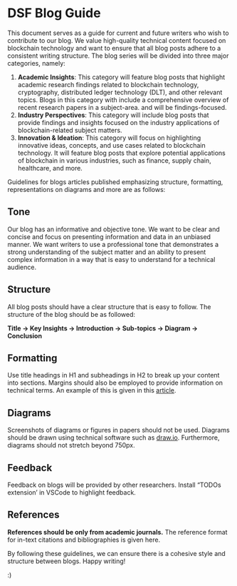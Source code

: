 # **DSF Blog Guide**

This document serves as a guide for current and future writers who wish to contribute to our blog. We value high-quality technical content focused on blockchain technology and want to ensure that all blog posts adhere to a consistent writing structure. The blog series will be divided into three major categories, namely:

1. **Academic Insights**: This category will feature blog posts that highlight academic research findings related to blockchain technology, cryptography, distributed ledger technology (DLT), and other relevant topics. Blogs in this category with include a comprehensive overview of recent research papers in a subject-area. and will be findings-focused.
2. **Industry Perspectives**: This category will include blog posts that provide findings and insights focused on the industry applications of blockchain-related subject matters.
3. **Innovation & Ideation**: This category will focus on highlighting innovative ideas, concepts, and use cases related to blockchain technology. It will feature blog posts that explore potential applications of blockchain in various industries, such as finance, supply chain, healthcare, and more.

Guidelines for blogs articles published emphasizing structure, formatting, representations on diagrams and more are as follows:

## Tone

Our blog has an informative and objective tone. We want to be clear and concise and focus on presenting information and data in an unbiased manner. We want writers to use a professional tone that demonstrates a strong understanding of the subject matter and an ability to present complex information in a way that is easy to understand for a technical audience.

## Structure

All blog posts should have a clear structure that is easy to follow. The structure of the blog should be as followed:

**Title → Key Insights → Introduction → Sub-topics → Diagram → Conclusion**

## Formatting

Use title headings in H1 and subheadings in H2 to break up your content into sections. Margins should also be employed to provide information on technical terms. An example of this is given in this [article](https://github.com/xujiahuayz/dsfblog/blob/main/blogs/gov.md).


## Diagrams

Screenshots of diagrams or figures in papers should not be used. Diagrams should be drawn using technical software such as [draw.io](http://draw.io). Furthermore, diagrams should not stretch beyond 750px. 

## Feedback

Feedback on blogs will be provided by other researchers. Install “TODOs extension’ in VSCode to highlight feedback.

## References

**References should be only from academic journals.** The reference format for in-text citations and bibliographies is given here.

By following these guidelines, we can ensure there is a cohesive style and structure between blogs. Happy writing!

:)